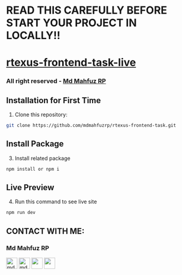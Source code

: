 # READ THIS CAREFULLY BEFORE START YOUR PROJECT IN LOCALLY!!
# [rtexus-frontend-task-live](https://rtexus-frontend-task.vercel.app/)

### All right reserved - [Md Mahfuz RP](https://mahfuzrp.netlify.app)

## Installation for First Time
1. Clone this repository:
```sh
git clone https://github.com/mdmahfuzrp/rtexus-frontend-task.git
```

## Install Package
3. Install related package
```sh
npm install or npm i
```

## Live Preview
4. Run this command to see live site

```sh
npm run dev
```

## CONTACT WITH ME:
### Md Mahfuz RP
<div align="left">
<a href="https://fb.com/mdmahfuzrp" target="blank"><img align="center" src="https://i.ibb.co/6bbvqCG/facebook-256x256.png" alt="mdmahfuzrp" height="30" width="30" /></a>
<a href="https://instagram.com/mdmahfuzrp" target="blank"><img align="center" src="https://i.ibb.co/tX0CDxd/instagram-256x256.png" alt="mdmahfuzrp" height="30" width="30" /></a>
<a href="https://twitter.com/mdmahfuzrp" target="blank"><img align="center" src="https://i.ibb.co/9VDdfFG/twitter-256x256.png" height="30" width="30" /></a>
<a href="https://www.linkedin.com/in/mdmahfuzrp" target="blank"><img align="center" src="https://i.ibb.co/FgZy8DM/linkedin-original-256x256.png" height="30" width="30" /></a>